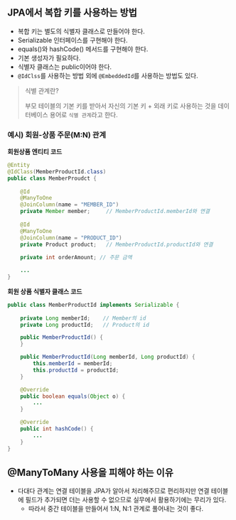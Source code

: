## JPA에서 복합 키를 사용하는 방법
* 복합 키는 별도의 식별자 클래스로 만들어야 한다.
* Serializable 인터페이스를 구현해야 한다.
* equals()와 hashCode() 메서드를 구현해야 한다.
* 기본 생성자가 필요하다.
* 식별자 클래스는 public이어야 한다.
* `@IdClss`를 사용하는 방법 외에 `@EmbeddedId`를 사용하는 방법도 있다.

> 식별 관계란?
>
> 부모 테이블의 기본 키를 받아서 자신의 기본 키 + 외래 키로 사용하는 것을 데이터베이스 용어로 `식별 관계`라고 한다.

### 예시) 회원-상품 주문(M:N) 관계

**회원상품 엔티티 코드**

```java
@Entity
@IdClass(MemberProductId.class)
public class MemberProudct {
    
    @Id
    @ManyToOne
    @JoinColumn(name = "MEMBER_ID")
    private Member member;     // MemberProductId.memberId와 연결
    
    @Id
    @ManyToOne
    @JoinColumn(name = "PRODUCT_ID")
    private Product product;   // MemberProductId.productId와 연결
    
    private int orderAmount; // 주문 금액

    ...
}
```
**회원 상품 식별자 클래스 코드**

```java
public class MemberProductId implements Serializable {
    
    private Long memberId;    // Member의 id
    private Long productId;   // Product의 id

    public MemberProductId() {
    }

    public MemberProductId(Long memberId, Long productId) {
        this.memberId = memberId;
        this.productId = productId;
    }

    @Override
    public boolean equals(Object o) {
        ...
    }

    @Override
    public int hashCode() {
        ...
    }
}
```

## @ManyToMany 사용을 피해야 하는 이유
* 다대다 관계는 연결 테이블을 JPA가 알아서 처리해주므로 편리하지만 연결 테이블에 필드가 추가되면 더는 사용할 수 없으므로 실무에서 활용하기에는 무리가 있다.
  * 따라서 중간 테이블을 만들어서 1:N, N:1 관계로 풀어내는 것이 좋다.